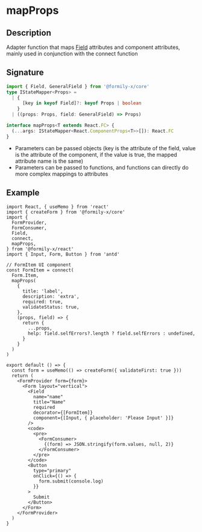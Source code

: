 # mapProps

## Description

Adapter function that maps [Field](https://core.formilyjs.org/api/models/field) attributes and component attributes, mainly used in conjunction with the connect function

## Signature

```ts
import { Field, GeneralField } from '@formily-x/core'
type IStateMapper<Props> =
  | {
      [key in keyof Field]?: keyof Props | boolean
    }
  | ((props: Props, field: GeneralField) => Props)

interface mapProps<T extends React.FC> {
  (...args: IStateMapper<React.ComponentProps<T>>[]): React.FC
}
```

- Parameters can be passed objects (key is the attribute of the field, value is the attribute of the component, if the value is true, the mapped attribute name is the same)
- Parameters can be passed to functions, and functions can directly do more complex mappings to attributes

## Example

```tsx
import React, { useMemo } from 'react'
import { createForm } from '@formily-x/core'
import {
  FormProvider,
  FormConsumer,
  Field,
  connect,
  mapProps,
} from '@formily-x/react'
import { Input, Form, Button } from 'antd'

// FormItem UI component
const FormItem = connect(
  Form.Item,
  mapProps(
    {
      title: 'label',
      description: 'extra',
      required: true,
      validateStatus: true,
    },
    (props, field) => {
      return {
        ...props,
        help: field.selfErrors?.length ? field.selfErrors : undefined,
      }
    }
  )
)

export default () => {
  const form = useMemo(() => createForm({ validateFirst: true }))
  return (
    <FormProvider form={form}>
      <Form layout="vertical">
        <Field
          name="name"
          title="Name"
          required
          decorator={[FormItem]}
          component={[Input, { placeholder: 'Please Input' }]}
        />
        <code>
          <pre>
            <FormConsumer>
              {(form) => JSON.stringify(form.values, null, 2)}
            </FormConsumer>
          </pre>
        </code>
        <Button
          type="primary"
          onClick={() => {
            form.submit(console.log)
          }}
        >
          Submit
        </Button>
      </Form>
    </FormProvider>
  )
}
```
